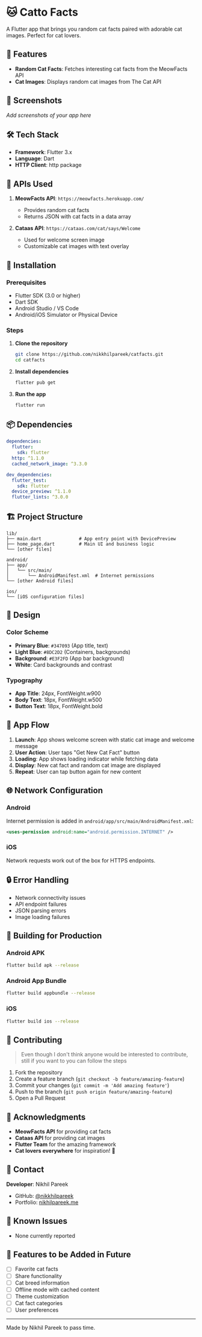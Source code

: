 # 🐱 Catto Facts

A Flutter app that brings you random cat facts paired with adorable cat images. Perfect for cat lovers.

## 📱 Features

- **Random Cat Facts**: Fetches interesting cat facts from the MeowFacts API
- **Cat Images**: Displays random cat images from The Cat API

## 🚀 Screenshots

*Add screenshots of your app here*

## 🛠️ Tech Stack

- **Framework**: Flutter 3.x
- **Language**: Dart
- **HTTP Client**: http package

## 📡 APIs Used

1. **MeowFacts API**: `https://meowfacts.herokuapp.com/`
   - Provides random cat facts
   - Returns JSON with cat facts in a data array

2. **Cataas API**: `https://cataas.com/cat/says/Welcome`
   - Used for welcome screen image
   - Customizable cat images with text overlay

## 🔧 Installation

### Prerequisites
- Flutter SDK (3.0 or higher)
- Dart SDK
- Android Studio / VS Code
- Android/iOS Simulator or Physical Device

### Steps

1. **Clone the repository**
   ```bash
   git clone https://github.com/nikkhilpareek/catfacts.git
   cd catfacts
   ```

2. **Install dependencies**
   ```bash
   flutter pub get
   ```

3. **Run the app**
   ```bash
   flutter run
   ```

## 📦 Dependencies

```yaml
dependencies:
  flutter:
    sdk: flutter
  http: ^1.1.0
  cached_network_image: ^3.3.0

dev_dependencies:
  flutter_test:
    sdk: flutter
  device_preview: ^1.1.0
  flutter_lints: ^3.0.0
```

## 🏗️ Project Structure

```
lib/
├── main.dart              # App entry point with DevicePreview
├── home_page.dart         # Main UI and business logic
└── [other files]

android/
├── app/
│   └── src/main/
│       └── AndroidManifest.xml  # Internet permissions
└── [other Android files]

ios/
└── [iOS configuration files]
```

## 🎨 Design

### Color Scheme
- **Primary Blue**: `#347093` (App title, text)
- **Light Blue**: `#8DC2D2` (Containers, backgrounds)
- **Background**: `#E3F2FD` (App bar background)
- **White**: Card backgrounds and contrast

### Typography
- **App Title**: 24px, FontWeight.w900
- **Body Text**: 18px, FontWeight.w500
- **Button Text**: 18px, FontWeight.bold

## 🔄 App Flow

1. **Launch**: App shows welcome screen with static cat image and welcome message
2. **User Action**: User taps "Get New Cat Fact" button
3. **Loading**: App shows loading indicator while fetching data
4. **Display**: New cat fact and random cat image are displayed
5. **Repeat**: User can tap button again for new content

## 🌐 Network Configuration

### Android
Internet permission is added in `android/app/src/main/AndroidManifest.xml`:
```xml
<uses-permission android:name="android.permission.INTERNET" />
```

### iOS
Network requests work out of the box for HTTPS endpoints.


## 🔒 Error Handling

- Network connectivity issues
- API endpoint failures
- JSON parsing errors
- Image loading failures

## 🚀 Building for Production

### Android APK
```bash
flutter build apk --release
```

### Android App Bundle
```bash
flutter build appbundle --release
```

### iOS
```bash
flutter build ios --release
```

## 🤝 Contributing

> Even though I don't think anyone would be interested to contribute, still if you want to you can follow the steps

1. Fork the repository
2. Create a feature branch (`git checkout -b feature/amazing-feature`)
3. Commit your changes (`git commit -m 'Add amazing feature'`)
4. Push to the branch (`git push origin feature/amazing-feature`)
5. Open a Pull Request

## 🙏 Acknowledgments

- **MeowFacts API** for providing cat facts
- **Cataas API** for providing cat images
- **Flutter Team** for the amazing framework
- **Cat lovers everywhere** for inspiration! 🐾

## 📧 Contact

**Developer**: Nikhil Pareek
- GitHub: [@nikkhilpareek](https://github.com/nikkhilpareek)
- Portfolio: [nikhilpareek.me](https://nikhilpareek.me)

## 🐛 Known Issues
- None currently reported

## 🔮 Features to be Added in Future

- [ ] Favorite cat facts
- [ ] Share functionality
- [ ] Cat breed information
- [ ] Offline mode with cached content
- [ ] Theme customization
- [ ] Cat fact categories
- [ ] User preferences

---

Made by Nikhil Pareek to pass time. 

